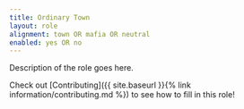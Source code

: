 ```yaml
---
title: Ordinary Town
layout: role
alignment: town OR mafia OR neutral
enabled: yes OR no
---
```


Description of the role goes here.

Check out [Contributing]({{ site.baseurl }}{% link information/contributing.md %}) to see how to fill in this role!
